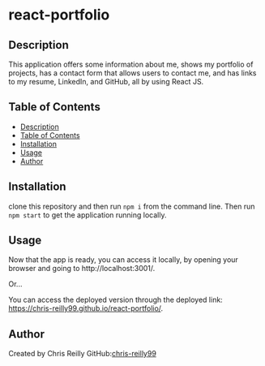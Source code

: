 # react-portfolio

## Description
This application offers some information about me, shows my portfolio of projects, has a contact form that allows users to contact me, and has links to my resume, LinkedIn, and GitHub, all by using React JS.

## Table of Contents
- [Description](#description)
- [Table of Contents](#table-of-contents)
- [Installation](#installation)
- [Usage](#usage)
- [Author](#author)

## Installation
clone this repository and then run `npm i` from the command line. Then run `npm start` to get the application running locally.

## Usage 
Now that the app is ready, you can access it locally, by opening your browser and going to http://localhost:3001/.

Or...

You can access the deployed version through the deployed link: https://chris-reilly99.github.io/react-portfolio/.


## Author
Created by Chris Reilly
GitHub:[chris-reilly99](https://github.com/chris-reilly99)
